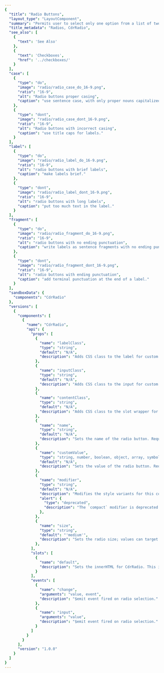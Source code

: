 ```yaml
---
{
  "title": "Radio Buttons",
  "layout_type": "LayoutComponent",
  "summary": "Permits user to select only one option from a list of two or more",
  "title_metadata": "Radios, CdrRadio",
  "see_also": [
    {
      "text": 'See Also'
    },
    {
      "text": 'Checkboxes',
      "href": '../checkboxes/'
    }
  ],
  "case": [
    {
      "type": "do",
      "image": "radio/radio_case_do_16-9.png",
      "ratio": "16-9",
      "alt": "Radio buttons proper casing",
      "caption": "use sentence case, with only proper nouns capitalized."
    },
    {
      "type": "dont",
      "image": "radio/radio_case_dont_16-9.png",
      "ratio": "16-9",
      "alt": "Radio buttons with incorrect casing",
      "caption": "use title caps for labels."
    }
  ],
  "label": [
    {
      "type": "do",
      "image": "radio/radio_label_do_16-9.png",
      "ratio": "16-9",
      "alt": "radio buttons with brief labels",
      "caption": "make labels brief."
    },
    {
      "type": "dont",
      "image": "radio/radio_label_dont_16-9.png",
      "ratio": "16-9",
      "alt": "radio buttons with long labels",
      "caption": "put too much text in the label."
    }
  ],
  "fragment": [
    {
      "type": "do",
      "image": "radio/radio_fragment_do_16-9.png",
      "ratio": "16-9",
      "alt": "radio buttons with no ending punctuation",
      "caption": "write labels as sentence fragments with no ending punctuation."
    },
    {
      "type": "dont",
      "image": "radio/radio_fragment_dont_16-9.png",
      "ratio": "16-9",
      "alt": "radio buttons with ending punctuation",
      "caption": "add terminal punctuation at the end of a label."
    }
  ],
  "sandboxData": {
    "components": "CdrRadio"
  },
  "versions": [
    {
      "components": [
        {
          "name": "CdrRadio",
          "api": {
            "props": [
              {
                "name": "labelClass",
                "type": "string",
                "default": "N/A",
                "description": "Adds CSS class to the label for custom styles."
              },
              {
                "name": "inputClass",
                "type": "string",
                "default": "N/A",
                "description": "Adds CSS class to the input for custom styles."
              },
              {
                "name": "contentClass",
                "type": "string",
                "default": "N/A",
                "description": "Adds CSS class to the slot wrapper for custom styles."
              },
              {
                "name": "name",
                "type": "string",
                "default": "N/A",
                "description": "Sets the name of the radio button. Required."
              },
              {
                "name": "customValue",
                "type": "string, number, boolean, object, array, symbol, function",
                "default": "N/A",
                "description": "Sets the value of the radio button. Required."
              },
              {
                "name": "modifier",
                "type": "string",
                "default": "N/A",
                "description": "Modifies the style variants for this component. Possible values: {  'hide-figure'  }",
                "alert": {
                  "type": "deprecated",
                  "description": "The `compact` modifier is deprecated in the winter 2019 release and will be removed. Use size=\"small\" instead"
                },
              },
              {
                "name": "size",
                "type": "string",
                "default": "'medium'",
                "description": "Sets the radio size; values can target responsive breakpoints. Breakpoint values are: xs, sm, md, and lg. Examples: { 'small' | 'medium' | 'large' | 'large@sm' }",
              },
            ],
            "slots": [
              {
                "name": "default",
                "description": "Sets the innerHTML for CdrRadio. This is the readable text for the <label> element."
              }
            ],
            "events": [
              {
                "name": "change",
                "arguments": "value, event",
                "description": "$emit event fired on radio selection."
              },
              {
                "name": "input",
                "arguments": "value",
                "description": "$emit event fired on radio selection."
              }
            ]
          }
        }
      ],
      "version": "1.0.0"
    }
  ]
}
---
```


<cdr-doc-tabs>
<template slot="Overview">
<cdr-doc-table-of-contents-shell>

## Default
Default and standard spacing for radio buttons.

<cdr-doc-example-code-pair repository-href="/src/components/radio" :sandbox-data="$page.frontmatter.sandboxData" :backgroundToggle="false" :codeMaxHeight="false" :model="{ex: ''}">

```html
<div>
<cdr-radio
  name="default-example"
  custom-value="ex1"
  v-model="ex"
>Default radio 1</cdr-radio>
<cdr-radio
  name="default-example"
  custom-value="ex2"
  v-model="ex"
>Default radio 2</cdr-radio>
<cdr-radio
  name="default-example"
  :custom-value="{val:'ex3'}"
  v-model="ex"
  disabled
>Default radio 3</cdr-radio>
<p>selected: {{ex}}</p>
</div>
```

</cdr-doc-example-code-pair>

## Size

Different sizing for radio buttons.

<cdr-doc-example-code-pair repository-href="/src/components/radio" :sandbox-data="$page.frontmatter.sandboxData" :backgroundToggle="false" :codeMaxHeight="false" :model="{ex: ''}">

```html
<div>
<cdr-radio
  size="small"
  name="size-example"
  custom-value="ex1"
  v-model="ex"
>Small radio</cdr-radio>
<cdr-radio
  name="size-example"
  custom-value="ex2"
  v-model="ex"
>Medium radio</cdr-radio>
<cdr-radio
  size="large"
  name="size-example"
  :custom-value="{val:'ex3'}"
  v-model="ex"
  disabled
>Large radio</cdr-radio>
<p>selected: {{ex}}</p>
</div>
```

</cdr-doc-example-code-pair>

## Custom

Custom styles for radio buttons.

<cdr-doc-example-code-pair repository-href="/src/components/radio" :sandbox-data="Object.assign({}, $page.frontmatter.sandboxData, {styleTag: '.no-box:checked ~ .no-box__content {color: green;}'})" :backgroundToggle="false" :codeMaxHeight="false" class="custom-radio-example" :model="{ex: ''}">

```html
<div>

<cdr-radio
  name="custom-example"
  custom-value="ex1"
  v-model="ex"
  modifier="hide-figure"
  input-class="no-box"
  content-class="no-box__content"
>Custom radio 1</cdr-radio>
<cdr-radio
  name="custom-example"
  custom-value="ex2"
  v-model="ex"
  modifier="hide-figure"
  input-class="no-box"
  content-class="no-box__content"
>Custom radio 2</cdr-radio>
<cdr-radio
  name="custom-example"
  :custom-value="{val:'ex3'}"
  v-model="ex"
  modifier="hide-figure"
  input-class="no-box"
  content-class="no-box__content"
  disabled
>Custom radio 3</cdr-radio>
<p>selected: {{ex}}</p>
</div>
```

</cdr-doc-example-code-pair>

## Accessibility

To ensure that usage of this component complies with accessibility guidelines:

- Each radio button must be focusable and keyboard accessible:
  - When radio button has focus, the **Space** key changes the selection
  - **Tab** key moves to next element in list
- Fieldsets should be:
  - Used when associating group of radio buttons
  - Identified or described as a group using a `<legend>` tag
- Avoid nested fieldsets
- Custom radio buttons maintain accessibility requirements. The radio button icon is only visually hidden and replaced with custom style

<br/>

This component has compliance with WCAG guidelines by:

- Wrapping the input in a label element and label is automatically associated with it

<br/>

For more information, review techniques and failures for:
- [WCAG 2.0,  1.3.1 Info and Relationships](https://www.w3.org/WAI/WCAG21/Understanding/info-and-relationships.html)
- [WCAG 2.0,  3.3.2 Labels and Instructions](https://www.w3.org/WAI/WCAG21/Understanding/labels-or-instructions.html)


</cdr-doc-table-of-contents-shell>
</template>

<template slot="Guidelines">
<cdr-doc-table-of-contents-shell>

## Use When

- Selecting only 1 choice from a list is allowed
- Viewing all available options is needed
- Comparing between list of selections is desired


## Don't Use When

- Selecting from a list when multiple choices are allowed. Instead, use [Checkboxes](../checkboxes/)
- Providing a single selectable option. Instead, use [Checkboxes](../checkboxes/) (stand-alone checkbox)

## Content
When using radio buttons in a list:
- Use a logical order, whether it’s alphabetical, numerical, or time-based
- Labels should have approximately equal length
- Clearly communicate the effect of selecting the option
- Provide a link or include a subtitle for more information. Don’t rely on tooltips to explain a radio button

<br/>

Radio button labels should:
- Start with a capital letter
- Use sentence case
- Avoid long labels
- Be written as sentence fragments
- No terminal punctuation

### Do/Don't

<do-dont :examples="$page.frontmatter.case" />

<do-dont :examples="$page.frontmatter.label" />

<do-dont :examples="$page.frontmatter.fragment" />

## Resources

- WebAIM: [Semantic Structure: Using Lists Correctly](https://webaim.org/techniques/semanticstructure/)

</cdr-doc-table-of-contents-shell>
</template>

<template slot="API">
<cdr-doc-table-of-contents-shell>

## Props

<cdr-doc-api type="prop" :api-data="$page.frontmatter.versions[0].components[0].api.props"/>

## Slots

<cdr-doc-api type="slot" :api-data="$page.frontmatter.versions[0].components[0].api.slots"/>

## Events

<cdr-doc-api type="event" :api-data="$page.frontmatter.versions[0].components[0].api.events"/>

## Usage

The **CdrRadio** component requires `v-model` to track the value of selected radios.

### Modifiers

Following variants are available to the `cdr-radio` modifier attribute:
| Value | Description            |
|:------|:-----------------------|
| 'hide-figure'  | Hides the radio button icon |

<br/>

Use the `hide-figure` modifier to hide the radio button itself, which leaves text label as the clickable element. Add appropriate custom styles to convey selected and unselected states.

```vue
<template>
  <cdr-radio
    name="example"
    custom-value="model1"
    v-model="model"
    modifier="hide-figure"
    input-class="no-box"
    content-class="no-box__content"
  >
    Add to cart
  </cdr-radio>
</template>
<style>
.no-box:checked ~ .no-box__content {
   color: green;

   &::after {
     content: '(checked)';
   }
 }
</style>
```

</cdr-doc-table-of-contents-shell>
</template>

</cdr-doc-tabs>
